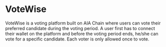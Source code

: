 # VoteWise

VoteWise is a voting platform built on AIA Chain where users can vote their preferred candidate during the voting period. A user first has to connect their wallet on the platform and before the voting period ends, he/she can vote for a specific candidate. Each voter is only allowed once to vote.
